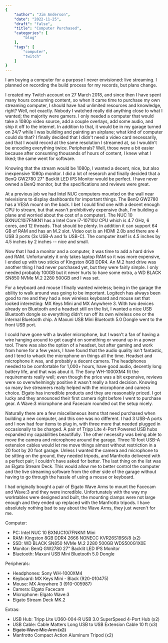 ```yaml
---
{
	"author": "Jim Anderson",
	"date": "2022-11-25",
	"draft": "false",
	"title": "Computer Purchased",
	"categories": [
		"blog"
	],
	"tags": [
		"computer",
		"twitch"
	]
}
---
```


I am buying a computer for a purpose I never envisioned: live streaming. I
planned on recording the build process for my records, but plans change.

<!--more-->

I created my Twitch account on 27 March 2018, and since then I have spent many
hours consuming content, so when it came time to purchase my own streaming
computer, I should have had unlimited resources and knowledge, right? Well, not
exactly. Nobody I watched really did anything close to what I wanted; the
majority were gamers. I only needed a computer that would take a 1080p video
source, add a couple overlays, add some audio, and ship it off to the internet.
In addition to that, it would be in my garage turned on 24/7 while I was
building and painting an airplane; what kind of computer could do that? I
finally decided that I didn't need a video card necessarily, and that I would
record at the same resolution I streamed at, so I wouldn't be encoding
everything twice. Peripherals? Well, those were a bit easier because after
consuming thousands of hours of content, I knew what I liked; the same went for
software.

Knowing that the stream would be 1080p, I wanted a decent, nice, but also
inexpensive 1080p monitor. I did a lot of research and finally decided that a
BenQ GW2780 27" Backlit LED IPS Monitor would be perfect. I have never owned a
BenQ monitor, but the specifications and reviews were great.

At a previous job we had Intel NUC computers mounted on the wall near
televisions to display dashboards for important things. The BenQ GW2780 has a
VESA mount on the back. I bet I could find one with a decent enough CPU to
stream, but that wasn't prohibitively expensive (hah, I'm building a plane and
worried about the cost of a computer). The NUC 10 BXNUC10i7FNKN1 has a Intel
Core i7-10710U CPU which is 4.7 GHz, 6 cores, and 12 threads. That should be
plenty. In addition it can support 64 GB of RAM and has an M.2 slot. Video out
is an HDMI 2.0b and there are 4 USB 3 ports (3x USB-A and 1x USB-C). The
computer itself is 4.5 inches by 4.5 inches by 2 inches -- nice and small.

Now that I had a monitor and a computer, it was time to add a hard drive and
RAM. Unfortunately it only takes laptop RAM so it was more expensive, I ended
up with two sticks of Kingston 8GB DDR4. An M.2 hard drive was another thing I
had never purchased yet, but they were fairly simple. I only needed probably
100GB but it never hurts to have some extra, a WD BLACK SN850 NVMe M.2 2280
500GB and I was set.

For a keyboard and mouse I finally wanted wireless; being in the garage the
ability to walk around was going to be important. Logitech has always been good
to me and they had a new wireless keyboard and mouse set that looked
interesting: MX Keys Mini and MX Anywhere 3. With two devices already on
Bluetooth and a headset still on the list, I wanted a nice USB Bluetooth dongle
so everything didn't run off its own wireless one or the internal Bluetooth
chip. A Maxuni USB Mini Bluetooth 5.0 Dongle went to the front USB port.

I could have gone with a lavalier microphone, but I wasn't a fan of having a
wire hanging around to get caught on something or wound up in a power tool.
There was also the option of a headset, but after gaming and work from home for
a few years, I have found that the audio quality isn't fantastic, and I tend to
whack the microphone on things all the time. Headset and microphone it was, and
probably a decent camera. The headphones needed to be comfortable for 1,000+
hours, have good audio, decently long battery life, and that was about it. The
Sony WH-1000XM4 fit the requirements really well; even though the price was a
bit expensive, reviews were so overwhelmingly positive it wasn't really a hard
decision. Knowing so many live streamers really helped with the microphone and
camera choice. Elgato has incredible products and they are reasonably priced. I
got lucky and they announced their first camera right before I went to purchase
gear. A Wave:3 microphone and Facecam rounded out the setup nicely.

Naturally there are a few miscellaneous items that need purchased when building
a new computer, and this one was no different. I had 3 USB-A ports and I now had
four items to plug in, with three more that needed plugged in occasionally to be
charged. A pair of Tripp Lite 4-Port Powered USB hubs expanded my capabilities
beautifully. The other necessity was being able to move the camera and
microphone around the garage. Three 10 foot USB-A extension cables would let me
move things almost without restriction in a 20 foot by 20 foot garage. Unless I
wanted the camera and microphone to be sitting on the ground, they needed
tripods, and Manfrotto delivered with a perfect pair; I couldn't have asked for
better. The last thing on the list was an Elgato Stream Deck. This would allow
me to better control the computer and the live streaming software from the other
side of the garage without having to go through the hassle of using a mouse or
keyboard.

I had originally bought a pair of Elgato Wave Arms to mount the Facecam and
Wave:3 and they were incredible. Unfortunately with the way my worktables were
designed and built, the mounting clamps were not large enough and they ended up
replaced with the Manfrotto tripods. I have absolutely nothing bad to say about
the Wave Arms, they just weren't for me.


Computer:
- PC: Intel NUC 10 BXNUC10i7FNKN1 Mini
- RAM: Kingston 8GB DDR4 2666 NONECC KVR26S19S6/8 (x2)
- SSD: WD BLACK SN850 NVMe M.2 2280 500GB WDS500G1X0E
- Monitor: BenQ GW2780 27" Backlit LED IPS Monitor
- Bluetooth: Maxuni USB Mini Bluetooth 5.0 Dongle

Peripherals:
- Headphones: Sony WH-1000XM4
- Keyboard: MX Keys Mini - Black (920-010475)
- Mouse: MX Anywhere 3 (910-005987)
- Camera: Elgato Facecam
- Microphone: Elgato Wave:3
- Elgato Stream Deck MK.2

Extras:
- USB Hub: Tripp Lite U360-004-R USB 3.0 SuperSpeed 4-Port Hub (x2)
- USB Cable: Cable Matters Long USB to USB Extension Cable 10 ft (x3)
- ~~Elgato Wave Mic Arm (x2)~~
- Manfrotto Compact Action Aluminum Tripod (x2)
